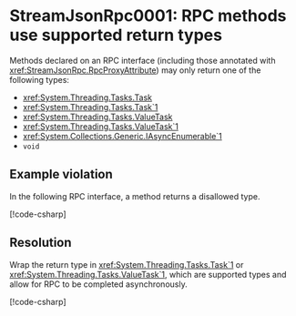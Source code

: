 # StreamJsonRpc0001: RPC methods use supported return types

Methods declared on an RPC interface (including those annotated with <xref:StreamJsonRpc.RpcProxyAttribute>) may only return one of the following types:

- <xref:System.Threading.Tasks.Task>
- <xref:System.Threading.Tasks.Task`1>
- <xref:System.Threading.Tasks.ValueTask>
- <xref:System.Threading.Tasks.ValueTask`1>
- <xref:System.Collections.Generic.IAsyncEnumerable`1>
- `void`

## Example violation

In the following RPC interface, a method returns a disallowed type.

[!code-csharp[](../../samples/Analyzers/StreamJsonRpc0001.cs#Violation)]

## Resolution

Wrap the return type in <xref:System.Threading.Tasks.Task`1> or <xref:System.Threading.Tasks.ValueTask`1>, which are supported types and allow for RPC to be completed asynchronously.

[!code-csharp[](../../samples/Analyzers/StreamJsonRpc0001.cs#Fix)]
